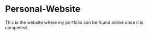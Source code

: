 # Personal-Website
This is the website where my portfolio can be found online once it is completed.
